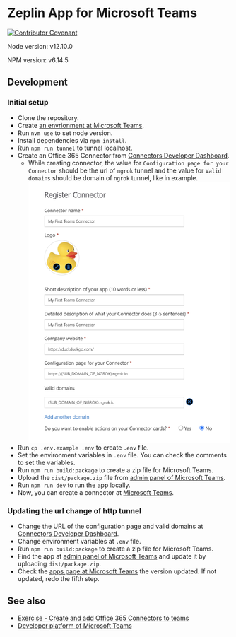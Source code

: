 # Zeplin App for Microsoft Teams

[![Contributor Covenant](https://img.shields.io/badge/Contributor%20Covenant-v2.0%20adopted-ff69b4.svg)](code_of_conduct.md)

Node version: v12.10.0

NPM version: v6.14.5

## Development

### Initial setup

- Clone the repository.
- Create [an envrionment at Microsoft Teams](https://docs.microsoft.com/en-us/microsoftteams/platform/concepts/build-and-test/prepare-your-o365-tenant). 
- Run `nvm use` to set node version.
- Install dependencies via `npm install`.
- Run `npm run tunnel` to tunnel localhost.
- Create an Office 365 Connector from [Connectors Developer Dashboard](https://aka.ms/ConnectorsDashboard).
  - While creating connector, the value for `Configuration page for your Connector` should be the url of `ngrok` tunnel and the value for `Valid domains` should be domain of `ngrok` tunnel, like in example.
  ![Sample config for connector](sample-config-for-connector.png "Sample config for connector") 
- Run `cp .env.example .env` to create `.env` file.
- Set the environment variables in `.env` file. You can check the comments to set the variables.
- Run `npm run build:package` to create a zip file for Microsoft Teams.
- Upload the `dist/package.zip` file from [admin panel of Microsoft Teams](https://admin.teams.microsoft.com/policies/manage-apps).
- Run `npm run dev` to run the app locally.
- Now, you can create a connector at [Microsoft Teams](https://teams.microsoft.com).

### Updating the url change of http tunnel

-  Change the URL of the configuration page and valid domains at [Connectors Developer Dashboard](https://aka.ms/ConnectorsDashboard).
- Change environment variables at `.env` file.
- Run `npm run build:package` to create a zip file for Microsoft Teams.
- Find the app at [admin panel of Microsoft Teams](https://admin.teams.microsoft.com/policies/manage-apps) and update it by uploading `dist/package.zip`.
- Check the [apps page at Microsoft Teams](https://teams.microsoft.com/_#/apps) the version updated. If not updated, redo the fifth step.

## See also
- [Exercise - Create and add Office 365 Connectors to teams](https://docs.microsoft.com/en-us/learn/modules/msteams-webhooks-connectors/7-exercise-o365-connectors)
- [Developer platform of Microsoft Teams](https://docs.microsoft.com/en-us/microsoftteams/platform/overview)
